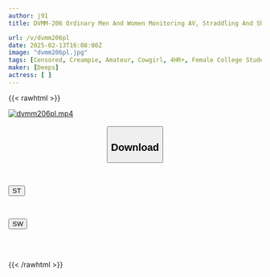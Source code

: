 ```yaml
---
author: j91
title: DVMM-206 Ordinary Men And Women Monitoring AV, Straddling And Shaking Their Hips And Cumming Like Crazy! A Female College Student From The Track And Field Club Takes On The Challenge Of 10 Dicks Lined Up In A Row In A Crab-legged Cowgirl Position And Cumming Continuously And Instantly! She Makes The Fully Erect Dicks Ejaculate One After Another In The Cowgirl Position, And Her Pussy Is Filled To The Brim With Semen And Can't Stop Climaxing! A Total Of 4 People Cum Inside...

url: /v/dvmm206pl
date: 2025-02-13T16:08:00Z
image: "dvmm206pl.jpg"
tags: [Censored, Creampie, Amateur, Cowgirl, 4HR+, Female College Student, Athlete	]
maker: [Deeps]
actress: [ ]
---
```



{{< rawhtml >}}

<div class="video" data-videoid="XozQMMygapHDeeK">
    <a href="javascript:;">
        <img src="/v/dvmm206pl/dvmm206pl.jpg" width="WIDTH" height="HEIGHT" alt="dvmm206pl.mp4" loading="lazy">
    </a>
</div>

<script type="text/javascript" src="https://j91.asia/asset/on-demand-st.js"></script>

<br>
  <link rel="stylesheet" href="https://j91.asia/asset/bs5.css">
  
  <center>
  <button class="btn btn-primary" type="button" data-bs-toggle="collapse" data-bs-target=".multi-collapse" aria-expanded="false" aria-controls="multiCollapseExample1 multiCollapseExample2"><h2>Download</h2></button></center>
</p>
<div class="row">
  <div class="col">
    <div class="collapse multi-collapse" id="multiCollapseExample1">
      <div class="card card-body">
	      	      <br>
<div class="buttons">  
<p><a href="/v/dvmm206pl/st.html" target="_blank"><button class="btn-hover color-3"><i class="fa fa-download"></i> ST</button></a></p></div>
    </div>
  </div>
</div>
  <div class="col">
    <div class="collapse multi-collapse" id="multiCollapseExample2">
      <div class="card card-body">
	      <br>
<div class="buttons">
<p><a href="/v/dvmm206pl/sw.html" target="_blank"><button class="btn-hover color-2"><i class="fa fa-download"></i> SW</button></a></p></div>
<br><br>
      </div>
    </div>
  </div>
</div>

{{< /rawhtml >}}
